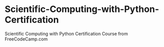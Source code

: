 # Scientific-Computing-with-Python-Certification
Scientific Computing with Python Certification Course from FreeCodeCamp.com
